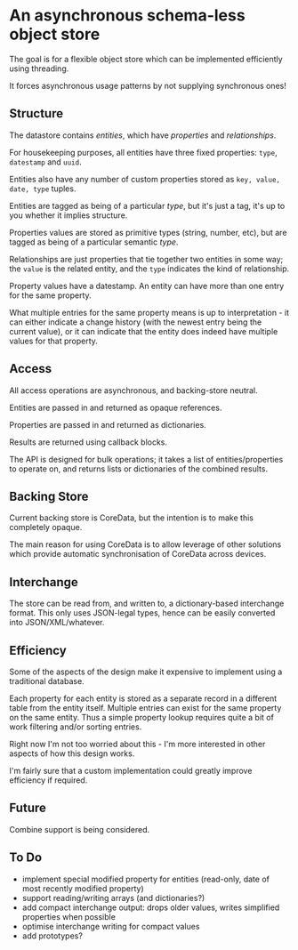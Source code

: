 #  An asynchronous schema-less object store

The goal is for a flexible object store which can be implemented efficiently using threading. 

It forces asynchronous usage patterns by not supplying synchronous ones! 

## Structure

The datastore contains *entities*, which have *properties* and *relationships*.

For housekeeping purposes, all entities have three fixed properties:  `type`, `datestamp` and `uuid`.

Entities also have any number of custom properties stored as `key, value, date, type` tuples. 

Entities are tagged as being of a particular *type*, but it's just a tag, it's up to you whether it implies structure.

Properties values are stored as primitive types (string, number, etc), but are tagged as being of a particular semantic *type*. 

Relationships are just properties that tie together two entities in some way; the `value` is the related entity, and the `type` indicates the kind of relationship.

Property values have a datestamp. An entity can have more than one entry for the same property. 

What multiple entries for the same property means is up to interpretation - it can either indicate a change history (with the newest entry being the current value),
or it can indicate that the entity does indeed have multiple values for that property. 

## Access

All access operations are asynchronous, and backing-store neutral.

Entities are passed in and returned as opaque references. 

Properties are passed in and returned as dictionaries. 

Results are returned using callback blocks.

The API is designed for bulk operations; it takes a list of entities/properties to operate on, and returns lists or dictionaries of the combined results. 

## Backing Store

Current backing store is CoreData, but the intention is to make this completely opaque.

The main reason for using CoreData is to allow leverage of other solutions which provide automatic synchronisation of CoreData across devices.

## Interchange

The store can be read from, and written to, a dictionary-based interchange format. This only uses JSON-legal types, hence can be easily converted into JSON/XML/whatever.

## Efficiency

Some of the aspects of the design make it expensive to implement using a traditional database. 

Each property for each entity is stored as a separate record in a different table from the entity itself.
Multiple entries can exist for the same property on the same entity.
Thus a simple property lookup requires quite a bit of work filtering and/or sorting entries.

Right now I'm not too worried about this - I'm more interested in other aspects of how this design works.

I'm fairly sure that a custom implementation could greatly improve efficiency if required.

## Future

Combine support is being considered.

## To Do

- implement special modified property for entities (read-only, date of most recently modified property)
- support reading/writing arrays (and dictionaries?)
- add compact interchange output: drops older values, writes simplified properties when possible
- optimise interchange writing for compact values
- add prototypes?
